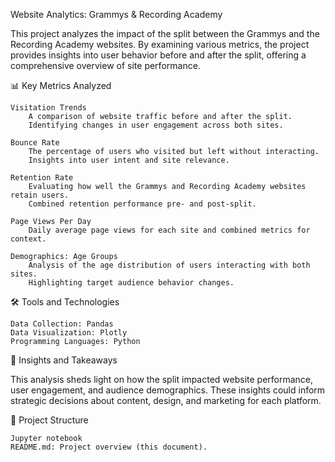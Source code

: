 Website Analytics: Grammys & Recording Academy

This project analyzes the impact of the split between the Grammys and the Recording Academy websites.
By examining various metrics, the project provides insights into user behavior before and after the split,
offering a comprehensive overview of site performance.

📊 Key Metrics Analyzed

    Visitation Trends
        A comparison of website traffic before and after the split.
        Identifying changes in user engagement across both sites.

    Bounce Rate
        The percentage of users who visited but left without interacting.
        Insights into user intent and site relevance.

    Retention Rate
        Evaluating how well the Grammys and Recording Academy websites retain users.
        Combined retention performance pre- and post-split.

    Page Views Per Day
        Daily average page views for each site and combined metrics for context.

    Demographics: Age Groups
        Analysis of the age distribution of users interacting with both sites.
        Highlighting target audience behavior changes.

🛠️ Tools and Technologies

    Data Collection: Pandas
    Data Visualization: Plotly
    Programming Languages: Python

🚀 Insights and Takeaways

This analysis sheds light on how the split impacted website performance, user engagement, 
and audience demographics. These insights could inform strategic decisions about content, design, 
and marketing for each platform.

📂 Project Structure

    Jupyter notebook
    README.md: Project overview (this document).
